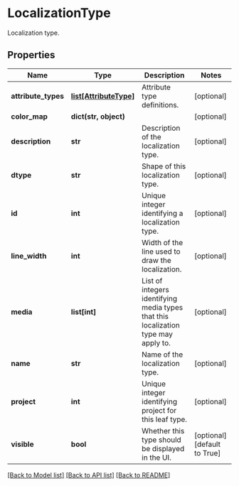 # LocalizationType

Localization type.
## Properties
Name | Type | Description | Notes
------------ | ------------- | ------------- | -------------
**attribute_types** | [**list[AttributeType]**](AttributeType.md) | Attribute type definitions. | [optional] 
**color_map** | **dict(str, object)** |  | [optional] 
**description** | **str** | Description of the localization type. | [optional] 
**dtype** | **str** | Shape of this localization type. | [optional] 
**id** | **int** | Unique integer identifying a localization type. | [optional] 
**line_width** | **int** | Width of the line used to draw the localization. | [optional] 
**media** | **list[int]** | List of integers identifying media types that this localization type may apply to. | [optional] 
**name** | **str** | Name of the localization type. | [optional] 
**project** | **int** | Unique integer identifying project for this leaf type. | [optional] 
**visible** | **bool** | Whether this type should be displayed in the UI. | [optional] [default to True]

[[Back to Model list]](../README.md#documentation-for-models) [[Back to API list]](../README.md#documentation-for-api-endpoints) [[Back to README]](../README.md)


